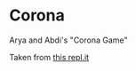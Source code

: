 # Corona

Arya and Abdi's "Corona Game"

Taken from [this repl.it](https://repl.it/@kaliqi/CoronaGame)
